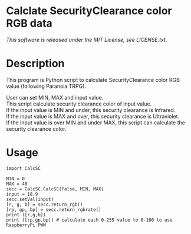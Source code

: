 Calclate SecurityClearance color RGB data
=============
_This software is released under the MIT License, see LICENSE.txt._  

# Description  
This program is Python script to calculate SecurityClearance color RGB value (following Paranoia TRPG).  

User can set MIN, MAX and input value.  
This script calculate security clearance color of input value.  
If the input value is MIN and under, this security clearance is Infrared.  
If the input value is MAX and over, this security clearance is Ultraviolet.  
If the input value is over MIN and under MAX, this script can calculate the security clearance color.  

# Usage  
	import CalcSC  
  
	MIN = 0  
	MAX = 40  
	secc = CalcSC.CalcSC(False, MIN, MAX)  
	input = 18.9  
	secc.setVal(input)  
	[r, g, b] = secc.return_rgb()  
	[rp, gp, bp] = secc.return_rgbrate()  
	print ([r,g,b])  
	print ([rp,gp,bp]) # calculate each 0-255 value to 0-100 to use RaspberryPi PWM  

